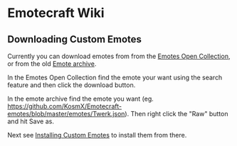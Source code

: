 # Emotecraft Wiki

## Downloading Custom Emotes

Currently you can download emotes from from the [Emotes Open Collection](https://emotes.kosmx.dev/), or from the old [Emote archive](https://github.com/KosmX/Emotecraft-emotes).

In the Emotes Open Collection find the emote your want using the search feature and then click the download button.

In the emote archive find the emote you want (eg. <https://github.com/KosmX/Emotecraft-emotes/blob/master/emotes/Twerk.json>). Then right click the "Raw" button and hit Save as.

Next see [Installing Custom Emotes](%install-emotes) to install them from there.
